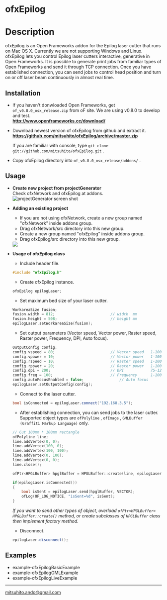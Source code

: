 ofxEpilog
=========

# Description
ofxEpilog is an Open Frameworks addon for the Epilog laser cutter that runs on Mac OS X. Currently we are not supporting Windows and Linux.
ofxEpilog lets you control Epilog laser cutters interactive, generative in Open Frameworks. It is possible to generate print jobs from familiar types of Open Frameworks and send it through TCP connection. Once you have established connection, you can send jobs to control head position and turn on or off laser beam continuously in almost real time.


Installation
---
* If you haven't donwloaded Open Frameworks, get `of_v0.8.0_osx_release.zip` from oF site.
  We are using v0.8.0 to develop and test.  
  **<http://www.openframeworks.cc/download/>**

* Download newest version of ofxEpilog from github and extract it.  
  **<https://github.com/mitsuhito/ofxEpilog/archive/master.zip>**
  
  If you are familiar with console, type `git clone git://github.com/mitsuhito/ofxEpilog.git` .  

* Copy ofxEpilog directory into `of_v0.8.0_osx_release/addons/` .
  

Usage
---
* __Create new project from projectGenerator__  
    Check ofxNetwork and ofxEpilog at addons. 
    ![projectGenerator screen shot](https://raw.github.com/mitsuhito/ofxEpilog/master/ofxEpilogAddonUsage1.png)

* __Adding an existing project__
    * If you are not using ofxNetwork, create a new group named "ofxNetwork" inside addons group.
    * Drag ofxNetwork/src directory into this new group.
    * Create a new group named "ofxEpilog" inside addons group.
    * Drag ofxEpilog/src directory into this new group.  
    <img src="https://raw.github.com/mitsuhito/ofxEpilog/master/ofxEpilogAddonUsage3.png"/>


* __Usage of ofxEpilog class__  

    * Include header file.
    ```cpp
    #include "ofxEpilog.h"
    ```  

    * Create ofxEpilog instance.
    ```cpp
    ofxEpilog epilogLaser;
    ```  

    * Set maximum bed size of your laser cutter. 
    ```cpp
    WorkareaSize fusion;
    fusion.width = 812;				    		// width  mm
    fusion.height = 508;			    		// height mm
    epilogLaser.setWorkareaSize(fusion);
    ```  

    * Set output parameters (Vector speed, Vector power, Raster speed, Raster power, Frequency, DPI, Auto focus).
    ```cpp
    OutputConfig config;
    config.vspeed = 80;				    		// Vector speed   1-100%
    config.vpower = 10;				    		// Vector power   1-100%
    config.rspeed = 10;				    		// Raster speed   1-100%
    config.rpower = 20;				    		// Raster power   1-100%
    config.dpi = 200;				        	// DPI            75-1200
    config.freq = 100;				        	// Frequency      1-100%
    config.autoFocusEnabled = false;				// Auto focus
    epilogLaser.setOutputConfig(config);
    ```  

    * Connect to the laser cutter.
    ```cpp
    bool isConnected = epilogLaser.connect("192.168.3.5");
    ```  

    * After establishing connection, you can send jobs to the laser cutter. Supported object types are `ofPolyline` , `ofImage` , `GMLBuffer (Graffiti Markup Language)` only.
    ```cpp
    // Cut 100mm * 100mm rectangle
    ofPolyline line;
    line.addVertex(0, 0);
    line.addVertex(100, 0);
    line.addVertex(100, 100);
    line.addVertex(0, 100);
    line.addVertex(0, 0);
    line.close();
    
    ofPtr<HPGLBuffer> hpglBuffer = HPGLBuffer::create(line, epilogLaser.getOutputConfig());
    
    if(epilogLaser.isConnected())
    {
    	bool isSent = epilogLaser.send(hpglBuffer, VECTOR);
    	ofLog(OF_LOG_NOTICE, "isSent=%d", isSent);
    }
    ```  

    _If you want to send other types of object, overload `ofPtr<HPGLBuffer> HPGLBuffer::create()` method, or create subclasses of `HPGLBuffer` class then implement factory method._  

    * Disconnect.    
    ```cpp
    epilogLaser.disconnect();
    ```  

Examples
---
* example-ofxEpilogBasicExample
* example-ofxEpilogGMLExample
* example-ofxEpilogLiveExample


---
mitsuhito.ando@gmail.com

